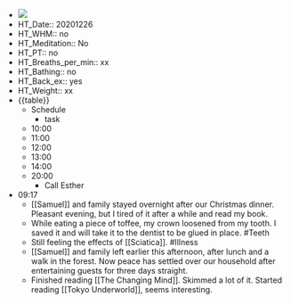 - ![](https://firebasestorage.googleapis.com/v0/b/firescript-577a2.appspot.com/o/imgs%2Fapp%2FDavidsroam%2F16bFue6hNY.png?alt=media&token=fa9e9c0b-30be-4e7b-9f09-ade4f074b177)
- HT_Date:: 20201226
- HT_WHM:: no 
- HT_Meditation:: No 
- HT_PT:: no
- HT_Breaths_per_min:: xx 
- HT_Bathing:: no 
- HT_Back_ex:: yes
- HT_Weight:: xx
- {{table}} 
    - Schedule 
        - task
    - 10:00 
    - 11:00 
    - 12:00
    - 13:00
    - 14:00 
    - 20:00
        - Call Esther
- 09:17
    - [[Samuel]] and family stayed overnight after our Christmas dinner. Pleasant evening, but I tired of it after a while and read my book.
    - While eating a piece of toffee, my crown loosened from my tooth. I saved it and will take it to the dentist to be glued in place. #Teeth
    - Still feeling the effects of [[Sciatica]]. #Illness
    - [[Samuel]] and family left earlier this afternoon, after lunch and a walk in the forest. Now peace has settled over our household after entertaining guests for three days straight.
    - Finished reading [[The Changing Mind]]. Skimmed a lot of it. Started  reading [[Tokyo Underworld]], seems interesting.
